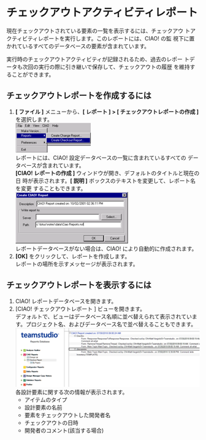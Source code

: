# チェックアウトアクティビティレポート
現在チェックアウトされている要素の一覧を表示するには、チェックアウ トアクティビティレポートを実行します。このレポートには、CIAO! の監 視下に置かれているすべてのデータベースの要素が含まれています。

実行時のチェックアウトアクティビティが記録されるため、過去のレポー トデータも次回の実行の際に引き継いで保存して、チェックアウトの履歴 を維持することができます。

## チェックアウトレポートを作成するには
1. **[ ファイル ]** メニューから、**[ レポート ] > [ チェックアウトレポートの作成 ]** を選択します。  
   ![Menu](img/reportactivity.png)  
   レポートには、CIAO! 設定データベースの一覧に含まれているすべての データベースが含まれています。  
   **[CIAO! レポートの作成 ]** ウィンドウが開き、デフォルトのタイトルと現在の日 時が表示されます。**[ 説明 ]** ボックスのテキストを変更して、レポート名を変更 することもできます。  
   ![Create Report Window](img/reportactivity2.png)  
   レポートデータベースがない場合は、CIAO! により自動的に作成されます。
2. **[OK]** をクリックして、レポートを作成します。  
   レポートの場所を示すメッセージが表示されます。 
 
## チェックアウトレポートを表示するには
1. CIAO! レポートデータベースを開きます。
2. [CIAO! チェックアウトレポート ] ビューを開きます。  
   デフォルトで、ビューはデータベース名順に並べ替えられて表示されていま す。プロジェクト名、およびデータベース名で並べ替えることもできます。  
   ![Report View](img/reportactivity3.png)  
   各設計要素に関する次の情報が表示されます。
    * アイテムのタイプ
    * 設計要素の名前
    * 要素をチェックアウトした開発者名
    * チェックアウトの日時
    * 開発者のコメント(該当する場合)
 